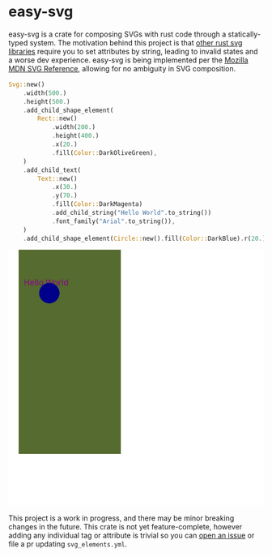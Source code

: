 # easy-svg

easy-svg is a crate for composing SVGs with rust code through a statically-typed system. The motivation behind this project is that [other rust svg libraries](https://crates.io/crates/svg) require you to set attributes by string, leading to invalid states and a worse dev experience. easy-svg is being implemented per the [Mozilla MDN SVG Reference](https://developer.mozilla.org/en-US/docs/Web/SVG/Reference), allowing for no ambiguity in SVG composition.

```rust
Svg::new()
    .width(500.)
    .height(500.)
    .add_child_shape_element(
        Rect::new()
            .width(200.)
            .height(400.)
            .x(20.)
            .fill(Color::DarkOliveGreen),
    )
    .add_child_text(
        Text::new()
            .x(30.)
            .y(70.)
            .fill(Color::DarkMagenta)
            .add_child_string("Hello World".to_string())
            .font_family("Arial".to_string()),
    )
    .add_child_shape_element(Circle::new().fill(Color::DarkBlue).r(20.).cx(80.).cy(85.));
```

![svg_example_1](docs/examples/rect_circle_text.png)

This project is a work in progress, and there may be minor breaking changes in the future. This crate is not yet feature-complete, however adding any individual tag or attribute is trivial so you can [open an issue](https://github.com/effdotsh/easy-svg/issues/new) or file a pr updating `svg_elements.yml`.

